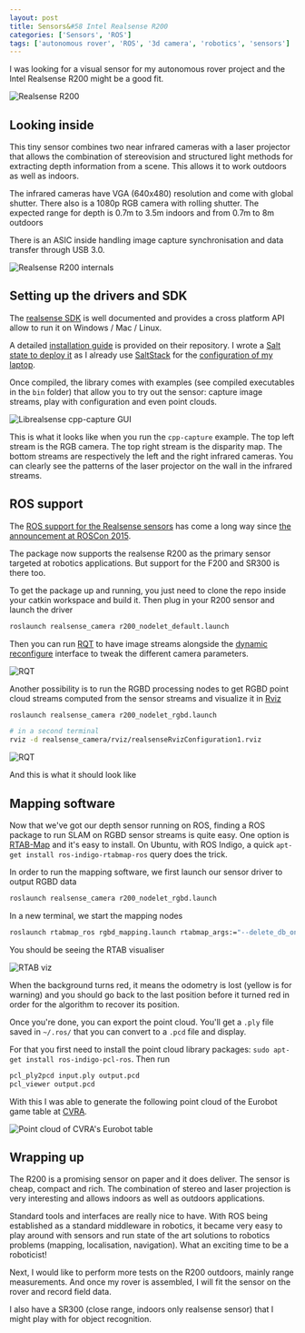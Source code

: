 ```yaml
---
layout: post
title: Sensors&#58 Intel Realsense R200
categories: ['Sensors', 'ROS']
tags: ['autonomous rover', 'ROS', '3d camera', 'robotics', 'sensors']
---
```


I was looking for a visual sensor for my autonomous rover project and the Intel Realsense R200 might be a good fit.

![Realsense R200](/images/realsense/r200.jpg)


## Looking inside

This tiny sensor combines two near infrared cameras with a laser projector that allows the combination of stereovision and structured light methods for extracting depth information from a scene.
This allows it to work outdoors as well as indoors.

The infrared cameras have VGA (640x480) resolution and come with global shutter.
There also is a 1080p RGB camera with rolling shutter.
The expected range for depth is 0.7m to 3.5m indoors and from 0.7m to 8m outdoors

There is an ASIC inside handling image capture synchronisation and data transfer through USB 3.0.

![Realsense R200 internals](/images/realsense/r200-internals.png)


## Setting up the drivers and SDK

The [realsense SDK](https://github.com/IntelRealSense/librealsense) is well documented and provides a cross platform API allow to run it on Windows / Mac / Linux.

A detailed [installation guide](https://github.com/IntelRealSense/librealsense/blob/master/doc/installation.md) is provided on their repository.
I wrote a [Salt state to deploy it](https://github.com/SyrianSpock/machine/blob/master/salt/roots/dev/realsense.sls) as I already use [SaltStack](https://saltstack.com/) for the [configuration of my laptop](https://github.com/SyrianSpock/machine).

Once compiled, the library comes with examples (see compiled executables in the `bin` folder) that allow you to try out the sensor: capture image streams, play with configuration and even point clouds.

![Librealsense cpp-capture GUI](/images/realsense/cpp-capture.png)

This is what it looks like when you run the `cpp-capture` example.
The top left stream is the RGB camera.
The top right stream is the disparity map.
The bottom streams are respectively the left and the right infrared cameras.
You can clearly see the patterns of the laser projector on the wall in the infrared streams.


## ROS support

The [ROS support for the Realsense sensors](https://github.com/intel-ros/realsense) has come a long way since [the announcement at ROSCon 2015](https://vimeo.com/142622811).

The package now supports the realsense R200 as the primary sensor targeted at robotics applications.
But support for the F200 and SR300 is there too.

To get the package up and running, you just need to clone the repo inside your catkin workspace and build it.
Then plug in your R200 sensor and launch the driver

```bash
roslaunch realsense_camera r200_nodelet_default.launch
```

Then you can run [RQT](http://wiki.ros.org/rqt) to have image streams alongside the [dynamic reconfigure](http://wiki.ros.org/dynamic_reconfigure) interface to tweak the different camera parameters.

![RQT](/images/realsense/rqt-r200.png)

Another possibility is to run the RGBD processing nodes to get RGBD point cloud streams computed from the sensor streams and visualize it in [Rviz](http://wiki.ros.org/rviz)

```bash
roslaunch realsense_camera r200_nodelet_rgbd.launch

# in a second terminal
rviz -d realsense_camera/rviz/realsenseRvizConfiguration1.rviz
```

![RQT](/images/realsense/rviz-r200.png)

And this is what it should look like


## Mapping software

Now that we've got our depth sensor running on ROS, finding a ROS package to run SLAM on RGBD sensor streams is quite easy.
One option is [RTAB-Map](http://wiki.ros.org/rtabmap_ros) and it's easy to install.
On Ubuntu, with ROS Indigo, a quick `apt-get install ros-indigo-rtabmap-ros` query does the trick.

In order to run the mapping software, we first launch our sensor driver to output RGBD data

```bash
roslaunch realsense_camera r200_nodelet_rgbd.launch
```

In a new terminal, we start the mapping nodes

```bash
roslaunch rtabmap_ros rgbd_mapping.launch rtabmap_args:="--delete_db_on_start" depth_registered_topic:=/camera/depth_registered/sw_registered/image_rect_raw
```

You should be seeing the RTAB visualiser

![RTAB viz](/images/realsense/RTABviz.png)

When the background turns red, it means the odometry is lost (yellow is for warning) and you should go back to the last position before it turned red in order for the algorithm to recover its position.

Once you're done, you can export the point cloud.
You'll get a `.ply` file saved in `~/.ros/` that you can convert to a `.pcd` file and display.

For that you first need to install the point cloud library packages: `sudo apt-get install ros-indigo-pcl-ros`.
Then run

```bash
pcl_ply2pcd input.ply output.pcd
pcl_viewer output.pcd
```

With this I was able to generate the following point cloud of the Eurobot game table at [CVRA](http://www.cvra.ch/).

![Point cloud of CVRA's Eurobot table](/images/realsense/pointcloud.png)


## Wrapping up

The R200 is a promising sensor on paper and it does deliver.
The sensor is cheap, compact and rich.
The combination of stereo and laser projection is very interesting and allows indoors as well as outdoors applications.

Standard tools and interfaces are really nice to have.
With ROS being established as a standard middleware in robotics, it became very easy to play around with sensors and run state of the art solutions to robotics problems (mapping, localisation, navigation).
What an exciting time to be a roboticist!

Next, I would like to perform more tests on the R200 outdoors, mainly range measurements.
And once my rover is assembled, I will fit the sensor on the rover and record field data.

I also have a SR300 (close range, indoors only realsense sensor) that I might play with for object recognition.
